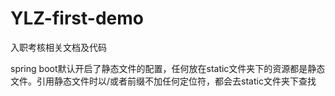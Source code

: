 # YLZ-first-demo
入职考核相关文档及代码

spring boot默认开启了静态文件的配置，任何放在static文件夹下的资源都是静态文件。引用静态文件时以/或者前缀不加任何定位符，都会去static文件夹下查找
